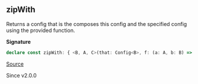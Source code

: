 ## zipWith

Returns a config that is the composes this config and the specified config
using the provided function.

**Signature**

```ts
declare const zipWith: { <B, A, C>(that: Config<B>, f: (a: A, b: B) => C): (self: Config<A>) => Config<C>; <A, B, C>(self: Config<A>, that: Config<B>, f: (a: A, b: B) => C): Config<C>; }
```

[Source](https://github.com/Effect-TS/effect/tree/main/packages/effect/src/Config.ts#L509)

Since v2.0.0
